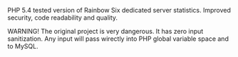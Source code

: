 PHP 5.4 tested version of Rainbow Six dedicated server statistics.
Improved security, code readability and quality.

WARNING!
The original project is very dangerous. It has zero input sanitization.
Any input will pass wirectly into PHP global variable space and to MySQL.
